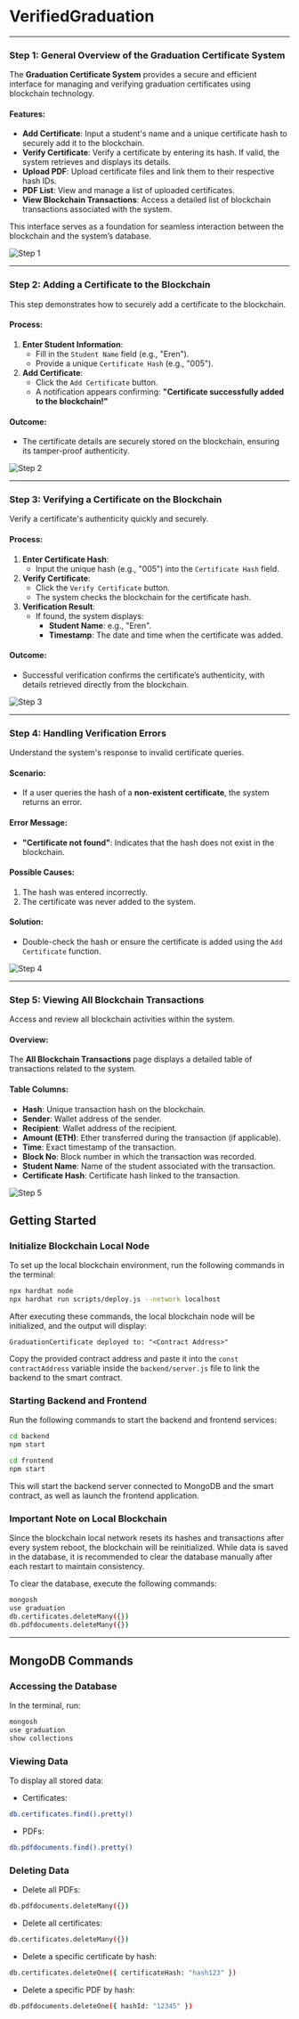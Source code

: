 # VerifiedGraduation
---

### Step 1: General Overview of the Graduation Certificate System

The **Graduation Certificate System** provides a secure and efficient interface for managing and verifying graduation certificates using blockchain technology.

#### Features:
- **Add Certificate**: Input a student's name and a unique certificate hash to securely add it to the blockchain.
- **Verify Certificate**: Verify a certificate by entering its hash. If valid, the system retrieves and displays its details.
- **Upload PDF**: Upload certificate files and link them to their respective hash IDs.
- **PDF List**: View and manage a list of uploaded certificates.
- **View Blockchain Transactions**: Access a detailed list of blockchain transactions associated with the system.

This interface serves as a foundation for seamless interaction between the blockchain and the system’s database.

![Step 1](https://github.com/user-attachments/assets/d226586b-87cb-4990-9bb5-2d7f6d21ab6e)

---

### Step 2: Adding a Certificate to the Blockchain

This step demonstrates how to securely add a certificate to the blockchain.

#### Process:
1. **Enter Student Information**:
   - Fill in the `Student Name` field (e.g., "Eren").
   - Provide a unique `Certificate Hash` (e.g., "005").
2. **Add Certificate**:
   - Click the `Add Certificate` button.
   - A notification appears confirming: **"Certificate successfully added to the blockchain!"**

#### Outcome:
- The certificate details are securely stored on the blockchain, ensuring its tamper-proof authenticity.

![Step 2](https://github.com/user-attachments/assets/e503e7b2-dd70-4bce-b13d-a760a949e73f)

---

### Step 3: Verifying a Certificate on the Blockchain

Verify a certificate's authenticity quickly and securely.

#### Process:
1. **Enter Certificate Hash**:
   - Input the unique hash (e.g., "005") into the `Certificate Hash` field.
2. **Verify Certificate**:
   - Click the `Verify Certificate` button.
   - The system checks the blockchain for the certificate hash.
3. **Verification Result**:
   - If found, the system displays:
     - **Student Name**: e.g., "Eren".
     - **Timestamp**: The date and time when the certificate was added.

#### Outcome:
- Successful verification confirms the certificate’s authenticity, with details retrieved directly from the blockchain.

![Step 3](https://github.com/user-attachments/assets/e1b97acb-ca11-44a7-87d3-e0ac5afa66c2)

---

### Step 4: Handling Verification Errors

Understand the system's response to invalid certificate queries.

#### Scenario:
- If a user queries the hash of a **non-existent certificate**, the system returns an error.

#### Error Message:
- **"Certificate not found"**: Indicates that the hash does not exist in the blockchain.

#### Possible Causes:
1. The hash was entered incorrectly.
2. The certificate was never added to the system.

#### Solution:
- Double-check the hash or ensure the certificate is added using the `Add Certificate` function.

![Step 4](https://github.com/user-attachments/assets/15c69d5c-c9de-48d7-a8bc-4a5ffdb97e56)

---

### Step 5: Viewing All Blockchain Transactions

Access and review all blockchain activities within the system.

#### Overview:
The **All Blockchain Transactions** page displays a detailed table of transactions related to the system.

#### Table Columns:
- **Hash**: Unique transaction hash on the blockchain.
- **Sender**: Wallet address of the sender.
- **Recipient**: Wallet address of the recipient.
- **Amount (ETH)**: Ether transferred during the transaction (if applicable).
- **Time**: Exact timestamp of the transaction.
- **Block No**: Block number in which the transaction was recorded.
- **Student Name**: Name of the student associated with the transaction.
- **Certificate Hash**: Certificate hash linked to the transaction.

![Step 5](https://github.com/user-attachments/assets/3e71e7fa-103d-4ae2-9cd9-870fdeed8995)


## Getting Started

### Initialize Blockchain Local Node
To set up the local blockchain environment, run the following commands in the terminal:

```bash
npx hardhat node
npx hardhat run scripts/deploy.js --network localhost
```

After executing these commands, the local blockchain node will be initialized, and the output will display:

```
GraduationCertificate deployed to: "<Contract Address>"
```

Copy the provided contract address and paste it into the `const contractAddress` variable inside the `backend/server.js` file to link the backend to the smart contract.

### Starting Backend and Frontend
Run the following commands to start the backend and frontend services:

```bash
cd backend
npm start

cd frontend
npm start
```

This will start the backend server connected to MongoDB and the smart contract, as well as launch the frontend application.

### Important Note on Local Blockchain
Since the blockchain local network resets its hashes and transactions after every system reboot, the blockchain will be reinitialized. While data is saved in the database, it is recommended to clear the database manually after each restart to maintain consistency.

To clear the database, execute the following commands:

```bash
mongosh
use graduation
db.certificates.deleteMany({})
db.pdfdocuments.deleteMany({})
```

---

## MongoDB Commands

### Accessing the Database
In the terminal, run:

```bash
mongosh
use graduation
show collections
```

### Viewing Data
To display all stored data:

- Certificates:

```bash
db.certificates.find().pretty()
```

- PDFs:

```bash
db.pdfdocuments.find().pretty()
```

### Deleting Data

- Delete all PDFs:

```bash
db.pdfdocuments.deleteMany({})
```

- Delete all certificates:

```bash
db.certificates.deleteMany({})
```

- Delete a specific certificate by hash:

```bash
db.certificates.deleteOne({ certificateHash: "hash123" })
```

- Delete a specific PDF by hash:

```bash
db.pdfdocuments.deleteOne({ hashId: "12345" })
```


